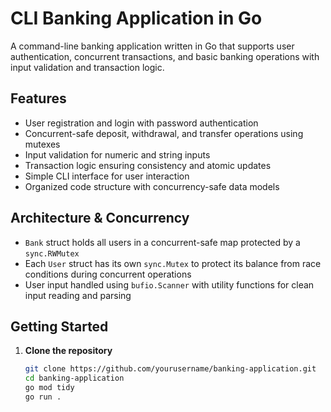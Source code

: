 # CLI Banking Application in Go

A command-line banking application written in Go that supports user authentication, concurrent transactions, and basic banking operations with input validation and transaction logic.

## Features

- User registration and login with password authentication
- Concurrent-safe deposit, withdrawal, and transfer operations using mutexes
- Input validation for numeric and string inputs
- Transaction logic ensuring consistency and atomic updates
- Simple CLI interface for user interaction
- Organized code structure with concurrency-safe data models

## Architecture & Concurrency

- `Bank` struct holds all users in a concurrent-safe map protected by a `sync.RWMutex`
- Each `User` struct has its own `sync.Mutex` to protect its balance from race conditions during concurrent operations
- User input handled using `bufio.Scanner` with utility functions for clean input reading and parsing

## Getting Started

1. **Clone the repository**

   ```bash
   git clone https://github.com/yourusername/banking-application.git
   cd banking-application
   go mod tidy
   go run .
